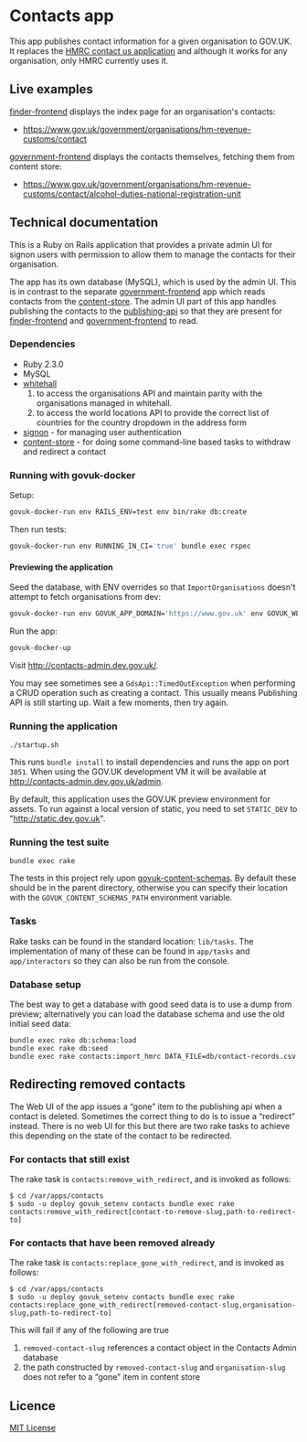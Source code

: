 # Contacts app

This app publishes contact information for a given organisation to GOV.UK. It replaces the [HMRC contact us application](http://search2.hmrc.gov.uk/kb5/hmrc/contactus/home.page) and although it works for any organisation, only HMRC currently uses it.

## Live examples

[finder-frontend](https://github.com/alphagov/finder-frontend) displays the index page for an organisation's contacts:
- https://www.gov.uk/government/organisations/hm-revenue-customs/contact

[government-frontend](https://github.com/alphagov/government-frontend)
displays the contacts themselves, fetching them from content store:
- https://www.gov.uk/government/organisations/hm-revenue-customs/contact/alcohol-duties-national-registration-unit

## Technical documentation

This is a Ruby on Rails application that provides a private admin UI for signon users with permission to allow them to manage the contacts for their organisation.

The app has its own database (MySQL), which is used by the admin UI. This is in contrast to the separate [government-frontend](https://github.com/alphagov/government-frontend) app which reads contacts from the [content-store](https://github.com/alphagov/content-store). The admin UI part of this app handles publishing the contacts to the [publishing-api](https://github.com/alphagov/publishing-api) so that they are present for [finder-frontend](https://github.com/alphagov/finder-frontend) and [government-frontend](https://github.com/alphagov/government-frontend) to read.

### Dependencies

* Ruby 2.3.0
* MySQL
* [whitehall](https://github.com/alphagov/whitehall)
  1. to access the organisations API and maintain parity with the organisations managed in whitehall.
  2. to access the world locations API to provide the correct list of countries for the country dropdown in the address form
* [signon](https://github.com/alphagov/signonotron2) - for managing user authentication
* [content-store](https://github.com/alphagov/content-store) - for doing some
  command-line based tasks to withdraw and redirect a contact

### Running with govuk-docker

Setup:

```sh
govuk-docker-run env RAILS_ENV=test env bin/rake db:create
```

Then run tests:

```sh
govuk-docker-run env RUNNING_IN_CI='true' bundle exec rspec
```

#### Previewing the application

Seed the database, with ENV overrides so that `ImportOrganisations` doesn't attempt to fetch organisations from dev:

```sh
govuk-docker-run env GOVUK_APP_DOMAIN='https://www.gov.uk' env GOVUK_WEBSITE_ROOT='https://www.gov.uk' bin/rake db:seed
```

Run the app:

```sh
govuk-docker-up
```

Visit http://contacts-admin.dev.gov.uk/.

You may see sometimes see a `GdsApi::TimedOutException` when performing a CRUD operation such as creating a contact.
This usually means Publishing API is still starting up. Wait a few moments, then try again.

### Running the application

`./startup.sh`

This runs `bundle install` to install dependencies and runs the app on port `3051`. When using the GOV.UK development VM it will be available at http://contacts-admin.dev.gov.uk/admin.

By default, this application uses the GOV.UK preview environment for assets. To run against a local version of static, you need to set `STATIC_DEV` to
"http://static.dev.gov.uk".

### Running the test suite

`bundle exec rake`

The tests in this project rely upon [govuk-content-schemas](http://github.com/alphagov/govuk-content-schemas). By default these should be in the parent directory, otherwise you can specify their location with the `GOVUK_CONTENT_SCHEMAS_PATH` environment variable.

### Tasks

Rake tasks can be found in the standard location: `lib/tasks`. The implementation of many of these can be found in `app/tasks` and `app/interactors` so they can also be run from the console.

### Database setup

The best way to get a database with good seed data is to use a dump from preview; alternatively you can load the database schema and use the old initial seed data:

```
bundle exec rake db:schema:load
bundle exec rake db:seed
bundle exec rake contacts:import_hmrc DATA_FILE=db/contact-records.csv
```

## Redirecting removed contacts

The Web UI of the app issues a “gone” item to the publishing api when a contact is deleted. Sometimes the correct thing to do is to issue a “redirect” instead. There is no web UI for this but there are two rake tasks to achieve this depending on the state of the contact to be redirected.

### For contacts that still exist

The rake task is `contacts:remove_with_redirect`, and is invoked as follows:
```
$ cd /var/apps/contacts
$ sudo -u deploy govuk_setenv contacts bundle exec rake contacts:remove_with_redirect[contact-to-remove-slug,path-to-redirect-to]
```

### For contacts that have been removed already

The rake task is `contacts:replace_gone_with_redirect`, and is invoked as follows:
```
$ cd /var/apps/contacts
$ sudo -u deploy govuk_setenv contacts bundle exec rake contacts:replace_gone_with_redirect[removed-contact-slug,organisation-slug,path-to-redirect-to]
```

This will fail if any of the following are true
1. `removed-contact-slug` references a contact object in the Contacts Admin database
2. the path constructed by `removed-contact-slug` and `organisation-slug` does not refer to a “gone” item in content store

## Licence

[MIT License](LICENCE)
